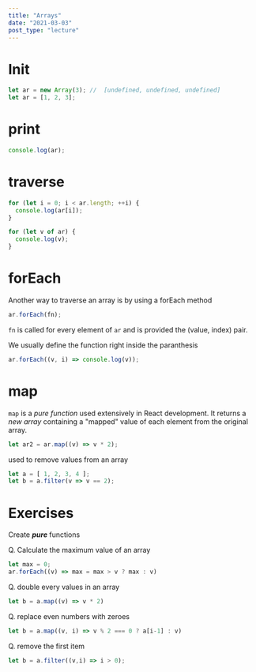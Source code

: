 ```yaml
---
title: "Arrays"
date: "2021-03-03"
post_type: "lecture"
---
```


# Init

```js
let ar = new Array(3); //  [undefined, undefined, undefined]
let ar = [1, 2, 3];
```

# print

```js
console.log(ar);
```

# traverse

```js
for (let i = 0; i < ar.length; ++i) {
  console.log(ar[i]);
}

for (let v of ar) {
  console.log(v);
}
```

# forEach

Another way to traverse an array is by using a forEach method

```js
ar.forEach(fn);
```

`fn` is called for every element of `ar` and is provided the (value, index) pair.

We usually define the function right inside the paranthesis

```js
ar.forEach((v, i) => console.log(v));
```

# map

`map` is a _pure function_ used extensively in React development. It returns a _new array_ containing a "mapped" value of each element from the original array.

```js
let ar2 = ar.map((v) => v * 2);
```

used to remove values from an array

```js
let a = [ 1, 2, 3, 4 ];
let b = a.filter(v => v == 2);
```

# Exercises

Create ***pure*** functions

Q. Calculate the maximum value of an array

```js
let max = 0;
ar.forEach((v) => max = max > v ? max : v)
```

Q. double every values in an array

```js
let b = a.map((v) => v * 2)
```

Q. replace even numbers with zeroes

```js
let b = a.map((v, i) => v % 2 === 0 ? a[i-1] : v)
```

Q. remove the first item

```js
let b = a.filter((v,i) => i > 0);
```